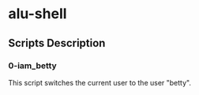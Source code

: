 # alu-shell

## Scripts Description

### 0-iam_betty
This script switches the current user to the user "betty".
